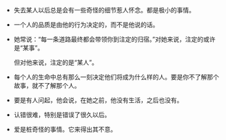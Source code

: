- 失去某人以后总是会有一些奇怪的细节惹人怀念。都是极小的事情。

- 一个人的品质是由他的行为决定的，而不是他说的话。

- 她常说：“每一条道路最终都会带领你到注定的归宿。”对她来说，注定的或许是“某事”。

    但对他来说，注定的是“某人”。

    

- 每个人的生命中总有那么一刻决定他们将成为什么样的人。要是你不了解那个故事，就不了解那个人。

- 要是有人问起，他会说，在她之前，他没有生活，之后也没有。

- 认错很难，特别是错误了很久以后。

- 爱是桩奇怪的事情。它来得出其不意。